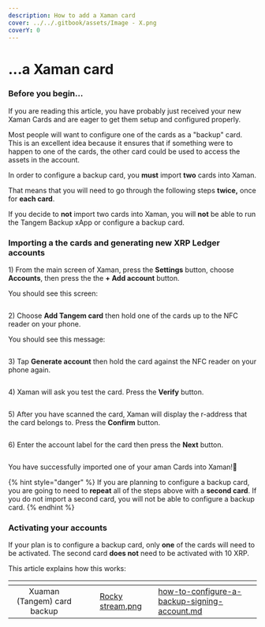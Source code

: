 ```yaml
---
description: How to add a Xaman card
cover: ../../.gitbook/assets/Image - X.png
coverY: 0
---
```


# ...a Xaman card

### Before you begin...

If you are reading this article, you have probably just received your new Xaman Cards and are eager to get them setup and configured properly.

Most people will want to configure one of the cards as a "backup" card. This is an excellent idea because it ensures that if something were to happen to one of the cards, the other card could be used to access the assets in the account.

In order to configure a backup card, you **must** import **two** cards into Xaman.

That means that you will need to go through the following steps **twice,** once for **each card**.

If you decide to **not** import two cards into Xaman, you will **not** be able to run the Tangem Backup xApp or configure a backup card.

### Importing a the cards and generating new XRP Ledger accounts

1\) From the main screen of Xaman, press the **Settings** button, choose **Accounts**, then press the the **+ Add account** button.

You should see this screen:&#x20;

<figure><img src="../../.gitbook/assets/Add an account screen.png" alt=""><figcaption></figcaption></figure>

2\) Choose **Add Tangem card** then hold one of the cards up to the NFC reader on your phone.&#x20;

You should see this message:

<figure><img src="../../.gitbook/assets/Generate an account.png" alt=""><figcaption></figcaption></figure>

3\) Tap **Generate account** then hold the card against the NFC reader on your phone again.

<figure><img src="../../.gitbook/assets/Ready to scan -1.png" alt=""><figcaption></figcaption></figure>

4\) Xaman will ask you test the card. Press the **Verify** button.

<figure><img src="../../.gitbook/assets/Verify Tangem card.png" alt=""><figcaption></figcaption></figure>

5\) After you have scanned the card, Xaman will display the r-address that the card belongs to. Press the **Confirm** button.&#x20;

<figure><img src="../../.gitbook/assets/Tangem - Public address.png" alt=""><figcaption></figcaption></figure>

6\) Enter the account label for the card then press the **Next** button.

<figure><img src="../../.gitbook/assets/Tangem - Account Label.png" alt=""><figcaption></figcaption></figure>

You have successfully imported one of your aman Cards into Xaman!🥳

{% hint style="danger" %}
If you are planning to configure a backup card, you are going to need to **repeat** all of the steps above with a **second card**. If you do not import a second card, you will not be able to configure a backup card.&#x20;
{% endhint %}

### Activating your accounts

If your plan is to configure a backup card, only **one** of the cards will need to be activated. The second card **does not** need to be activated with 10 XRP.

This article explains how this works:

<table data-view="cards"><thead><tr><th align="center"></th><th data-hidden></th><th data-hidden></th><th data-hidden data-card-cover data-type="files"></th><th data-hidden data-card-target data-type="content-ref"></th></tr></thead><tbody><tr><td align="center">Xuaman (Tangem) card backup</td><td></td><td></td><td><a href="../../.gitbook/assets/Rocky stream.png">Rocky stream.png</a></td><td><a href="../../xumm-tangem-cards/how-to-configure-a-backup-signing-account.md">how-to-configure-a-backup-signing-account.md</a></td></tr></tbody></table>





